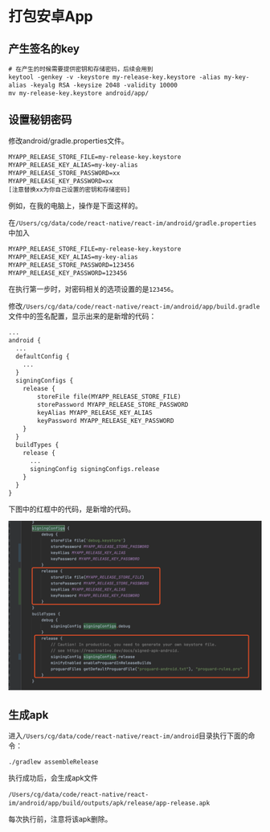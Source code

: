 # 打包安卓App

## 产生签名的key

```shell
# 在产生的时候需要提供密钥和存储密码，后续会用到
keytool -genkey -v -keystore my-release-key.keystore -alias my-key-alias -keyalg RSA -keysize 2048 -validity 10000
mv my-release-key.keystore android/app/
```

## 设置秘钥密码

修改android/gradle.properties文件。

```text
MYAPP_RELEASE_STORE_FILE=my-release-key.keystore
MYAPP_RELEASE_KEY_ALIAS=my-key-alias
MYAPP_RELEASE_STORE_PASSWORD=xx
MYAPP_RELEASE_KEY_PASSWORD=xx
[注意替换xx为你自己设置的密钥和存储密码]
```

例如，在我的电脑上，操作是下面这样的。

在`/Users/cg/data/code/react-native/react-im/android/gradle.properties`中加入

```text
MYAPP_RELEASE_STORE_FILE=my-release-key.keystore
MYAPP_RELEASE_KEY_ALIAS=my-key-alias
MYAPP_RELEASE_STORE_PASSWORD=123456
MYAPP_RELEASE_KEY_PASSWORD=123456
```

在执行第一步时，对密码相关的选项设置的是`123456`。

修改`/Users/cg/data/code/react-native/react-im/android/app/build.gradle`文件中的签名配置，显示出来的是新增的代码：

```text
...
android { 
  ... 
  defaultConfig { 
    ... 
  } 
  signingConfigs { 
    release { 
        storeFile file(MYAPP_RELEASE_STORE_FILE) 
        storePassword MYAPP_RELEASE_STORE_PASSWORD 
        keyAlias MYAPP_RELEASE_KEY_ALIAS 
        keyPassword MYAPP_RELEASE_KEY_PASSWORD 
    } 
  } 
  buildTypes { 
    release { 
      ... 
      signingConfig signingConfigs.release 
    } 
  }
}
```

下图中的红框中的代码，是新增的代码。

![](../.gitbook/assets/1-1.png)

## 生成apk

进入`/Users/cg/data/code/react-native/react-im/android`目录执行下面的命令：

```text
./gradlew assembleRelease
```

执行成功后，会生成apk文件

`/Users/cg/data/code/react-native/react-im/android/app/build/outputs/apk/release/app-release.apk`

每次执行前，注意将该apk删除。

